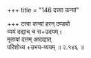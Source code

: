 +++
title = "146 दत्त्वा कन्यां"

+++
दत्त्वा कन्यां हरन् दण्ड्यो  
व्ययं दद्याच् च स+उदयम्।  
मृतायां दत्तम् आदद्यात्  
परिशोध्य +उभय-व्ययम्  ॥ २.१४६ ॥